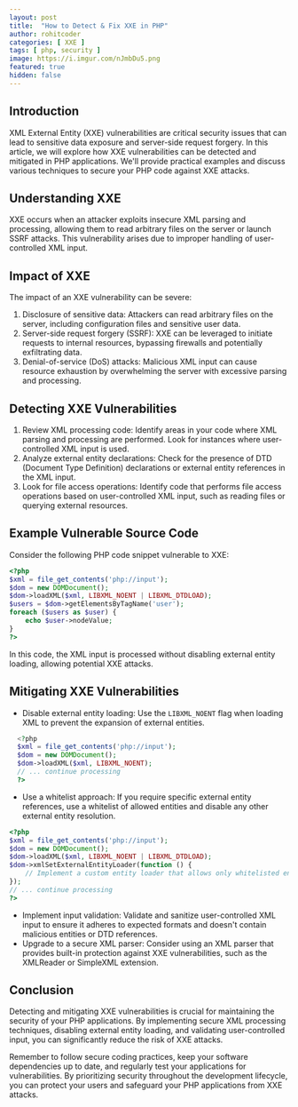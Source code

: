 ```yaml
---
layout: post
title:  "How to Detect & Fix XXE in PHP"
author: rohitcoder
categories: [ XXE ]
tags: [ php, security ]
image: https://i.imgur.com/nJmbDu5.png
featured: true
hidden: false
---
```


**Introduction**
-----------------
XML External Entity (XXE) vulnerabilities are critical security issues that can lead to sensitive data exposure and server-side request forgery. In this article, we will explore how XXE vulnerabilities can be detected and mitigated in PHP applications. We'll provide practical examples and discuss various techniques to secure your PHP code against XXE attacks.

**Understanding XXE**
---------------------
XXE occurs when an attacker exploits insecure XML parsing and processing, allowing them to read arbitrary files on the server or launch SSRF attacks. This vulnerability arises due to improper handling of user-controlled XML input.

**Impact of XXE**
-----------------
The impact of an XXE vulnerability can be severe:

1. Disclosure of sensitive data: Attackers can read arbitrary files on the server, including configuration files and sensitive user data.
2. Server-side request forgery (SSRF): XXE can be leveraged to initiate requests to internal resources, bypassing firewalls and potentially exfiltrating data.
3. Denial-of-service (DoS) attacks: Malicious XML input can cause resource exhaustion by overwhelming the server with excessive parsing and processing.

**Detecting XXE Vulnerabilities**
-------------------------------
1. Review XML processing code: Identify areas in your code where XML parsing and processing are performed. Look for instances where user-controlled XML input is used.
2. Analyze external entity declarations: Check for the presence of DTD (Document Type Definition) declarations or external entity references in the XML input.
3. Look for file access operations: Identify code that performs file access operations based on user-controlled XML input, such as reading files or querying external resources.

**Example Vulnerable Source Code**
----------------------------------
Consider the following PHP code snippet vulnerable to XXE:

```php
<?php
$xml = file_get_contents('php://input');
$dom = new DOMDocument();
$dom->loadXML($xml, LIBXML_NOENT | LIBXML_DTDLOAD);
$users = $dom->getElementsByTagName('user');
foreach ($users as $user) {
    echo $user->nodeValue;
}
?>
```
In this code, the XML input is processed without disabling external entity loading, allowing potential XXE attacks.

**Mitigating XXE Vulnerabilities**
----------------------------------
- Disable external entity loading: Use the ``LIBXML_NOENT`` flag when loading XML to prevent the expansion of external entities.
```php
  <?php
  $xml = file_get_contents('php://input');
  $dom = new DOMDocument();
  $dom->loadXML($xml, LIBXML_NOENT);
  // ... continue processing
  ?>
```
- Use a whitelist approach: If you require specific external entity references, use a whitelist of allowed entities and disable any other external entity resolution.
```php
<?php
$xml = file_get_contents('php://input');
$dom = new DOMDocument();
$dom->loadXML($xml, LIBXML_NOENT | LIBXML_DTDLOAD);
$dom->xmlSetExternalEntityLoader(function () {
    // Implement a custom entity loader that allows only whitelisted entities
});
// ... continue processing
?>
```
- Implement input validation: Validate and sanitize user-controlled XML input to ensure it adheres to expected formats and doesn't contain malicious entities or DTD references.
- Upgrade to a secure XML parser: Consider using an XML parser that provides built-in protection against XXE vulnerabilities, such as the XMLReader or SimpleXML extension.

**Conclusion**
---------------
Detecting and mitigating XXE vulnerabilities is crucial for maintaining the security of your PHP applications. By implementing secure XML processing techniques, disabling external entity loading, and validating user-controlled input, you can significantly reduce the risk of XXE attacks.

Remember to follow secure coding practices, keep your software dependencies up to date, and regularly test your applications for vulnerabilities. By prioritizing security throughout the development lifecycle, you can protect your users and safeguard your PHP applications from XXE attacks.
